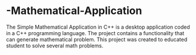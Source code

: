 # -Mathematical-Application
The Simple Mathematical Application in C++ is a desktop application coded in a C++ programming language. The project contains a functionality that can generate mathematical problem. This project was created to educated student to solve several math problems.
